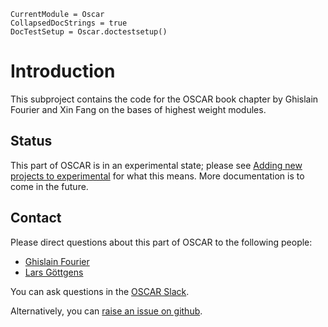 ```@meta
CurrentModule = Oscar
CollapsedDocStrings = true
DocTestSetup = Oscar.doctestsetup()
```

# Introduction

This subproject contains the code for the OSCAR book chapter by Ghislain Fourier and Xin Fang on the bases of highest weight modules.

## Status

This part of OSCAR is in an experimental state; please see [Adding new projects to experimental](@ref) for what this means.
More documentation is to come in the future.

## Contact

Please direct questions about this part of OSCAR to the following people:
* [Ghislain Fourier](https://www.art.rwth-aachen.de/cms/~rnko/)
* [Lars Göttgens](https://lgoe.li/)

You can ask questions in the [OSCAR Slack](https://www.oscar-system.org/community/#slack).

Alternatively, you can [raise an issue on github](https://www.oscar-system.org/community/#how-to-report-issues).
